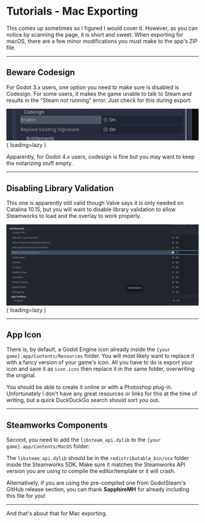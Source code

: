 # Tutorials - Mac Exporting

This comes up sometimes so I figured I would cover it. However, as you can notice by scanning the page, it is short and sweet. When exporting for macOS, there are a few minor modifications you must make to the app's ZIP file.

---

## Beware Codesign

For Godot 3.x users, one option you need to make sure is disabled is Codesign. For some users, it makes the game unable to talk to Steam and results in the "Steam not running" error. Just check for this during export:

![Codesign Fail](../assets/images/mac-caveats1.png){ loading=lazy }

Apparently, for Godot 4.x users, codesign is fine but you may want to keep the notarizing stuff empty.

---

## Disabling Library Validation

This one is apparently still valid though Valve says it is only needed on Catalina 10.15, but you will want to disable library validation to allow Steamworks to load and the overlay to work properly.

![Disable Validation](../assets/images/mac-caveats2.png){ loading=lazy }

---

## App Icon

There is, by default, a Godot Engine icon already inside the `{your game}.app/Contents/Resources` folder. You will most likely want to replace it with a fancy version of your game's icon. All you have to do is export your icon and save it as `icon.icns` then replace it in the same folder, overwriting the original.

You should be able to create it online or with a Photoshop plug-in. Unfortunately I don't have any great resources or links for this at the time of writing, but a quick DuckDuckGo search should sort you out.

---

## Steamworks Components

Second, you need to add the `libsteam_api.dylib` to the `{your game}.app/Contents/MacOS` folder:

The `libsteam_api.dylib` should be in the `redistributable_bin/osx` folder inside the Steamworks SDK. Make sure it matches the Steamworks API version you are using to compile the editor/template or it will crash.

Alternatively, if you are using the pre-compiled one from GodotSteam's GitHub release section, you can thank **SapphireMH** for already including this file for you!

---

And that's about that for Mac exporting.
